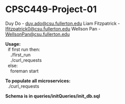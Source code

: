 # CPSC449-Project-01

Duy Do - duy.ado@csu.fullerton.edu
Liam Fitzpatrick - lfitzpatrick0@csu.fullerton.edu
Wellson Pan - WellsonPan@csu.fullerton.edu

<b>Usage:<br /></b> 
&nbsp;&nbsp;if first run then:<br />
&nbsp;&nbsp;&nbsp;&nbsp;./first_run <br /> 
&nbsp;&nbsp;&nbsp;&nbsp;./curl_requests <br />
&nbsp;&nbsp;else:<br />
&nbsp;&nbsp;&nbsp;&nbsp;foreman start <br />

<b>To populate all microservices:<br /></b>
&nbsp;&nbsp;./curl_requests

<b>Schema is in queries/initQueries/init_db.sql</b><br />
